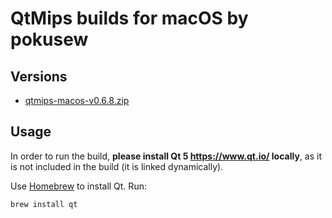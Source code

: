 # QtMips builds for macOS by pokusew


## Versions

* [qtmips-macos-v0.6.8.zip](qtmips-macos-v0.6.8.zip)


## Usage

In order to run the build,
**please install Qt 5 https://www.qt.io/ locally**,
as it is not included in the build (it is linked dynamically).

Use [Homebrew](https://brew.sh/) to install Qt. Run:
```bash
brew install qt
```

